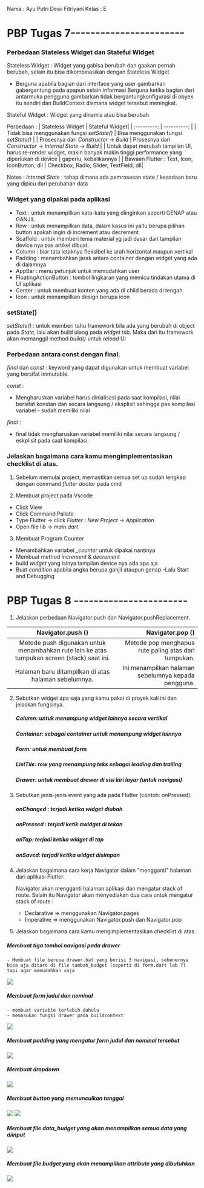 Nama    : Ayu Putri Dewi Fitriyani
Kelas   : E

# PBP Tugas 7-----------------------
### Perbedaan Stateless Widget dan Stateful Widget 

Stateless Widget : Widget yang gabisa berubah dan gaakan pernah berubah, selain itu bisa dikombinasikan dengan Stateless Widget

-  Berguna apabila bagian dari interface yang user gambarkan gabergantung pada apapun selain informasi  Berguna ketika bagian dari antarmuka pengguna gambarkan tidak bergantungkonfigurasi di obyek itu sendiri dan BuildContext dismana widget tersebut meningkat.

Stateful Widget : Widget yang dinamis atau bisa berubah

Perbedaan :
| Stateless Widget | Stateful Widget| 
| :---------: | ----------: |
| Tidak bisa menggunakan fungsi *setState()* | Bisa menggunakan fungsi *setState()*  | 
| Prosesnya dari *Constructor* -> *Build* | Prosesnya dari *Constructor* -> *Internal State* -> *Build*  |
| Untuk dapat merubah tampilan UI, harus re-render widget, makin banyak makin tinggi performance yang diperlukan di device | gaperlu, kebalikannya |
| Bawaan Flutter : Text, Icon, IconButton, dll  | Checkbox, Radio, Slider, TextField, dll|

Notes :
*Internal State* : tahap dimana ada pemrosesan state / keaadaan baru yang dipicu dari perubahan data

### Widget yang dipakai pada aplikasi

- Text : untuk menampilkan kata-kata yang diinginkan seperti GENAP atau GANJIL
- Row : untuk menampilkan data, dalam kasus ini yaitu berupa pilihan button apakah ingin di increment atau decrement
- Scaffold : untuk memberi tema material yg jadi dasar dari tampilan device nya pas artikel dibuat. 
- Column : biar tata letaknya fleksibel ke arah horizontal maupun vertikal
- Padding : menambahkan jarak antara container dengan widget yang ada di dalamnya
- AppBar : menu petunjuk untuk memudahkan user
- FloatingActionButton : tombol lingkaran yang memicu tindakan utama di UI aplikasi 
- Center : untuk membuat konten yang ada di child berada di tengah
- Icon : untuk menampilkan design berupa icon

### setState()

*setState()* : untuk memberi tahu framework bila ada yang berubah di object pada *State*, lalu akan build ulang pada *widget* tsb. Maka dari itu framework akan memanggil method *build()* untuk *reload* UI

### Perbedaan antara const dengan final.

*final* dan *const* : keyword yang dapat digunakan untuk membuat variabel yang bersifat immutable.

*const* :
- Mengharuskan variabel harus dinialisasi pada saat kompilasi, nilai bersifat konstan dan secara langsung / eksplisit sehingga pas kompilasi variabel - sudah memiliki nilai

*final* :
- final tidak mengharuskan variabel memiliki nilai secara langsung / eskplisit pada saat kompilasi.

### Jelaskan bagaimana cara kamu mengimplementasikan checklist di atas.
1. Sebelum memulai project, memastikan semua set up sudah lengkap dengan command *flutter doctor* pada cmd

2. Membuat project pada Vscode 
- Click View
- Click Command Pallate
- Type Flutter -> click *Flutter : New Project* -> *Application*
- Open file lib -> *main.dart*

3. Membuat Program Counter
- Menambahkan  variabel *_counter* untuk dipakai nantinya
- Membuat method *increment* & *decrement*
- build *widget* yang isinya tampilan device nya ada apa aja
- Buat *condition* apabila angka berupa ganjil ataupun genap
-Lalu Start and Debugging


# PBP Tugas 8 -----------------------

1. Jelaskan perbedaan Navigator.push dan Navigator.pushReplacement.

| Navigator.push () | Navigator.pop ()| 
| :---------: | ----------: |
| Metode push digunakan untuk menambahkan rute lain ke atas tumpukan screen (stack) saat ini. | Metode pop menghapus rute paling atas dari tumpukan. | 
| Halaman baru ditampilkan di atas halaman sebelumnya.| Ini menampilkan halaman sebelumnya kepada pengguna. |

2. Sebutkan widget apa saja yang kamu pakai di proyek kali ini dan jelaskan fungsinya.
    ##### Column: untuk menampung widget lainnya secara vertikal
    ##### Container: sebagai container untuk menampung widget lainnya
    ##### Form: untuk membuat form
    ##### ListTile: row yang menampung teks sebagai leading dan trailing
    ##### Drawer: untuk membuat drawer di sisi kiri layar (untuk navigasi)


3. Sebutkan jenis-jenis event yang ada pada Flutter (contoh: onPressed).
    ##### onChanged : terjadi ketika widget diubah
    ##### onPressed : terjadi ketik awidget di tekan
    ##### onTap: terjadi ketika widget di tap
    ##### onSaved: terjadi ketika widget disimpan

4. Jelaskan bagaimana cara kerja Navigator dalam "mengganti" halaman dari aplikasi Flutter.

    Navigator akan mengganti halaman aplikasi dan mengatur stack of route. Selain itu Navigator akan menyediakan dua cara untuk mengatur stack of route :
    - Declarative => menggunakan Navigator.pages
    - Imperative => menggunakan Navigator.push dan Navigator.pop

5. Jelaskan bagaimana cara kamu mengimplementasikan checklist di atas.

##### Membuat tiga tombol navigasi pada drawer 
    - Membuat file berupa drawer.bat yang berisi 3 navigasi, sebenernya bisa aja ditaro di file tambah_budget (seperti di form.dart lab 7) tapi agar memudahkan saja
![](gambar/1.png)

##### Membuat form judul dan nominal 
    - membuat variable terlebih dahulu
    - memasukan fungsi drawer pada buildcontext
![](gambar/2.png)

##### Membuat padding yang mengatur form judul dan nominal tersebut
![](gambar/3.png)

##### Membuat dropdown
![](gambar/6.png)

##### Membuat button yang memunculkan tanggal
![](gambar/4.png)
![](gambar/5.png)

##### Membuat file data_budget yang akan menampilkan semua data yang diinput
![](gambar/7.png)

##### Membuat file budget yang akan menampilkan attribute yang dibutuhkan
![](gambar/8.png)
